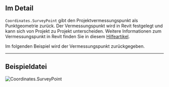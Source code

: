 ## Im Detail
`Coordinates.SurveyPoint` gibt den Projektvermessungspunkt als Punktgeometrie zurück. Der Vermessungspunkt wird in Revit festgelegt und kann sich von Projekt zu Projekt unterscheiden. Weitere Informationen zum Vermessungspunkt in Revit finden Sie in diesem [Hilfeartikel](https://help.autodesk.com/view/RVT/2025/DEU/?guid=GUID-81CB0DD4-DF6E-43A3-AADA-DABC5ED30C6F).

Im folgenden Beispiel wird der Vermessungspunkt zurückgegeben.

___
## Beispieldatei

![Coordinates.SurveyPoint](./Revit.Elements.Coordinates.SurveyPoint_img.jpg)
